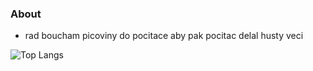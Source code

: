 ### About
- rad boucham picoviny do pocitace aby pak pocitac delal husty veci

![Top Langs](https://github-readme-stats.vercel.app/api/top-langs/?username=1wag&layout=compact&theme=radical)
